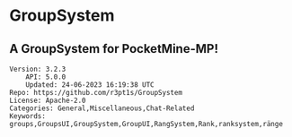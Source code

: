 # GroupSystem
## A GroupSystem for PocketMine-MP!
```properties
Version: 3.2.3
    API: 5.0.0
    Updated: 24-06-2023 16:19:38 UTC
Repo: https://github.com/r3pt1s/GroupSystem
License: Apache-2.0
Categories: General,Miscellaneous,Chat-Related
Keywords: groups,GroupsUI,GroupSystem,GroupUI,RangSystem,Rank,ranksystem,ränge
```